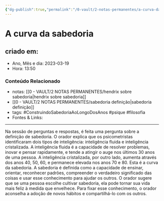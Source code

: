 ```yaml
---
{"dg-publish":true,"permalink":"/0-vault/2-notas-permanentes/a-curva-da-sabedoria/","tags":["permanente","ConstruindoSabedoriaAoLongoDosAnos","psique","filosofia"],"dgHomeLink":true,"dgShowLocalGraph":true,"dgShowFileTree":true,"dgEnableSearch":true}
---
```



# A curva da sabedoria

## criado em: 

- Ano, Mês e dia: 2023-03-19
- Hora: 13:50

### Conteúdo Relacionado

- notas: [[0 - VAULT/2 NOTAS PERMANENTES/hendrix sobre sabedoria\|hendrix sobre sabedoria]]
- [[0 - VAULT/2 NOTAS PERMANENTES/sabedoria definição\|sabedoria definição]]
- tags: #ConstruindoSabedoriaAoLongoDosAnos #psique #filosofia 
- Fontes & Links: 
---

Na sessão de perguntas e respostas, é feita uma pergunta sobre a definição de sabedoria. O orador explica que os psicometristas identificaram dois tipos de inteligência: inteligência fluida e inteligência cristalizada. A inteligência fluida é a capacidade de resolver problemas, inovar e pensar rapidamente, e tende a atingir o auge nos últimos 30 anos de uma pessoa. A inteligência cristalizada, por outro lado, aumenta através dos anos 40, 50, 60, e permanece elevada nos anos 70 e 80. Esta é a curva da sabedoria. A sabedoria é definida como a capacidade de ensinar, orientar, reconhecer padrões, compreender o verdadeiro significado das coisas e usar esse conhecimento para ajudar os outros. O orador sugere que se uma pessoa escolhe cultivar sabedoria, ela pode tornar sua vida mais feliz à medida que envelhece. Para fixar esse conhecimento, o orador aconselha a adoção de novos hábitos e compartilhá-lo com os outros.
